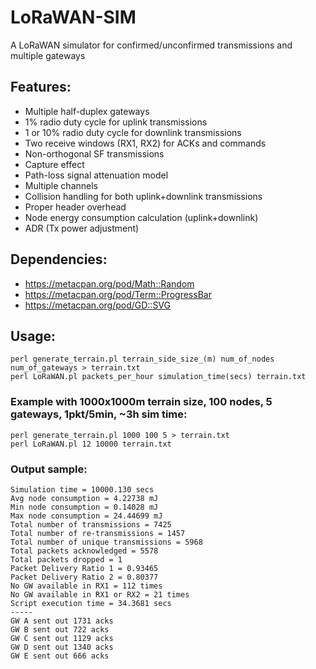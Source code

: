 # LoRaWAN-SIM
A LoRaWAN simulator for confirmed/unconfirmed transmissions and multiple gateways

## Features:
- Multiple half-duplex gateways
- 1% radio duty cycle for uplink transmissions
- 1 or 10% radio duty cycle for downlink transmissions
- Two receive windows (RX1, RX2) for ACKs and commands
- Non-orthogonal SF transmissions
- Capture effect
- Path-loss signal attenuation model
- Multiple channels
- Collision handling for both uplink+downlink transmissions
- Proper header overhead
- Node energy consumption calculation (uplink+downlink)
- ADR (Tx power adjustment)

## Dependencies:
- https://metacpan.org/pod/Math::Random
- https://metacpan.org/pod/Term::ProgressBar
- https://metacpan.org/pod/GD::SVG

## Usage:
```
perl generate_terrain.pl terrain_side_size_(m) num_of_nodes num_of_gateways > terrain.txt
perl LoRaWAN.pl packets_per_hour simulation_time(secs) terrain.txt
```

### Example with 1000x1000m terrain size, 100 nodes, 5 gateways, 1pkt/5min, ~3h sim time:
```
perl generate_terrain.pl 1000 100 5 > terrain.txt
perl LoRaWAN.pl 12 10000 terrain.txt
```

### Output sample:  
```
Simulation time = 10000.130 secs
Avg node consumption = 4.22738 mJ
Min node consumption = 0.14028 mJ
Max node consumption = 24.44699 mJ
Total number of transmissions = 7425
Total number of re-transmissions = 1457
Total number of unique transmissions = 5968
Total packets acknowledged = 5578
Total packets dropped = 1
Packet Delivery Ratio 1 = 0.93465
Packet Delivery Ratio 2 = 0.80377
No GW available in RX1 = 112 times
No GW available in RX1 or RX2 = 21 times
Script execution time = 34.3681 secs
-----
GW A sent out 1731 acks
GW B sent out 722 acks
GW C sent out 1129 acks
GW D sent out 1340 acks
GW E sent out 666 acks
```
